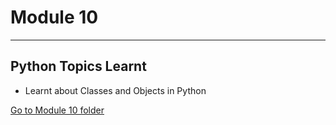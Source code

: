 # Module 10
---
## Python Topics Learnt
<!-- UL -->
* Learnt about Classes and Objects in Python



[Go to Module 10 folder](https://github.com/ankurk10/SIG-Python-Work/tree/main/Module10 "Go to Module 10")
